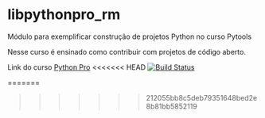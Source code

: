 # libpythonpro_rm
Módulo para exemplificar construção de projetos Python no curso Pytools

Nesse curso é ensinado como contribuir com projetos de código aberto.

Link do curso [Python Pro](https://www.python.pro.br/)
<<<<<<< HEAD
[![Build Status](https://travis-ci.org/robertomacedo/libpythonpro_rm.svg?branch=main)](https://travis-ci.org/robertomacedo/libpythonpro_rm)



=======
>>>>>>> 212055bb8c5deb79351648bed2e8b81bb5852119
